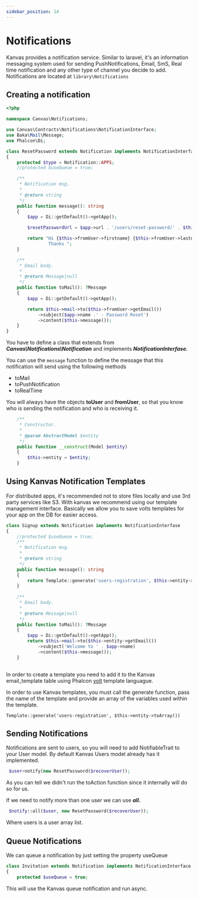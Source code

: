 ```yaml
---
sidebar_position: 14
---
```


# Notifications

Kanvas provides a notification service. Similar to laravel, it's an information messaging system  used for sending PushNotifications, Email, SmS, Real time notification and any other type of channel you decide to add. Notifications are located at `library\Notifications`


## Creating a notification

```php
<?php

namespace Canvas\Notifications;

use Canvas\Contracts\Notifications\NotificationInterface;
use Baka\Mail\Message;
use Phalcon\Di;

class ResetPassword extends Notification implements NotificationInterface
{
    protected $type = Notification::APPS;
    //protected $useQueue = true;

    /**
     * Notification msg.
     *
     * @return string
     */
    public function message(): string
    {
        $app = Di::getDefault()->getApp();

        $resetPasswordUrl = $app->url . '/users/reset-password/' . $this->fromUser->user_activation_forgot;

        return "Hi {$this->fromUser->firstname} {$this->fromUser->lastname}, click the following link to reset your password: <a href='{$resetPasswordUrl}'>Reset Password</a> <br /><br />
                Thanks ";
    }

    /**
     * Email body.
     *
     * @return Message|null
     */
    public function toMail(): ?Message
    {
        $app = Di::getDefault()->getApp();

        return $this->mail->to($this->fromUser->getEmail())
            ->subject($app->name .' - Password Reset')
            ->content($this->message());
    }
}
```


You have to define a class that extends from **_Canvas\Notifications\Notification_** and implements **_NotificationInterfase._**

You can use the `message` function to define the message that this notification will send using the following methods 

*   toMail
*   toPushNotification
*   toRealTime

You will always have the objects **toUser** and **fromUser**, so that you know who is sending the notification and who is receiving it.

```php
    /**
     * Constructor.
     *
     * @param AbstractModel $entity
     */
    public function __construct(Model $entity)
    {
        $this->entity = $entity;
    }
```


## Using Kanvas Notification Templates

For distributed apps, it's recommended not to store files locally and use 3rd party services like S3. With kanvas we recommend using our template management interface. Basically we allow you to save volts templates for your app on the DB for easier access.

```php
class Signup extends Notification implements NotificationInterfase
{
    //protected $useQueue = true;
    /**
     * Notification msg.
     *
     * @return string
     */
    public function message(): string
    {
        return Template::generate('users-registration', $this->entity->toArray());
    }
    
    /**
     * Email body.
     *
     * @return Message|null
     */
    public function toMail(): ?Message
    {
        $app = Di::getDefault()->getApp();
        return $this->mail->to($this->entity->getEmail())
            ->subject('Welcome to ' . $app->name)
            ->content($this->message());
    }
        
```

In order to create a template you need to add it to the Kanvas email_template table using Phalcon [volt](https://docs.phalcon.io/4.0/en/volt) template languague.

In order to use Kanvas templates, you must call the generate function, pass the name of the template and provide an array of the variables used within the template.

`Template::generate('users-registration', $this->entity->toArray())`

## Sending Notifications

Notifications are sent to users, so you will need to add NotifiableTrait to your User model. By default Kanvas Users model already has it implemented.


```php
 $user>notify(new ResetPassword($recoverUser));
```


As you can tell we didn't run the toAction function since it internally will do so for us.

If we need to notify more than one user we can use **_all._**


```php
 $notify::all($user, new ResetPassword($recoverUser));
```


Where users is a user array list.


## Queue Notifications

We can queue a notification by just setting the property useQueue 


```php
class Invitation extends Notification implements NotificationInterface
{
    protected $useQueue = true;
```


This will use the Kanvas queue notification and run async.
